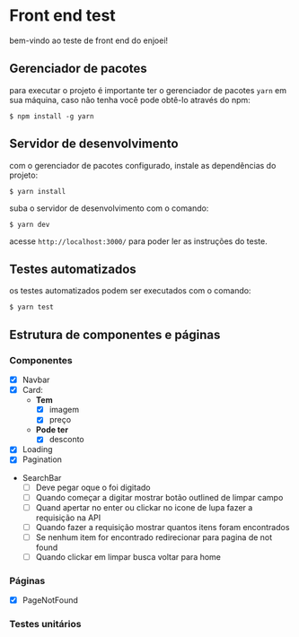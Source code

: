 # Front end test

bem-vindo ao teste de front end do enjoei!

## Gerenciador de pacotes

para executar o projeto é importante ter o gerenciador de pacotes `yarn` em sua máquina, caso não tenha você pode obtê-lo através do npm:

```
$ npm install -g yarn
```

## Servidor de desenvolvimento
com o gerenciador de pacotes configurado, instale as dependências do projeto:

```
$ yarn install
```

suba o servidor de desenvolvimento com o comando:

```
$ yarn dev
```

acesse `http://localhost:3000/` para poder ler as instruções do teste.

## Testes automatizados

os testes automatizados podem ser executados com o comando:

```
$ yarn test
```

## Estrutura de componentes e páginas

### Componentes

- [x] Navbar
- [x] Card:
  - **Tem**
    - [x] imagem
    - [x] preço
  - **Pode ter**
    - [x] desconto
- [x] Loading
- [x] Pagination
- SearchBar
  - [ ] Deve pegar oque o foi digitado
  - [ ] Quando começar a digitar mostrar botão outlined de limpar campo
  - [ ] Quand apertar no enter ou clickar no icone de lupa fazer a requisição na API
  - [ ] Quando fazer a requisição mostrar quantos itens foram encontrados
  - [ ] Se nenhum item for encontrado redirecionar para pagina de not found
  - [ ] Quando clickar em limpar busca voltar para home

### Páginas

- [x] PageNotFound

### Testes unitários
